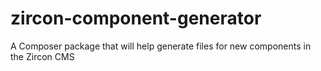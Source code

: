 # zircon-component-generator
A Composer package that will help generate files for new components in the Zircon CMS
